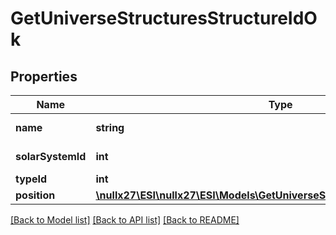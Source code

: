 # GetUniverseStructuresStructureIdOk

## Properties
Name | Type | Description | Notes
------------ | ------------- | ------------- | -------------
**name** | **string** | The full name of the structure | 
**solarSystemId** | **int** | solar_system_id integer | 
**typeId** | **int** | type_id integer | [optional] 
**position** | [**\nullx27\ESI\nullx27\ESI\Models\GetUniverseStructuresStructureIdPosition**](GetUniverseStructuresStructureIdPosition.md) |  | [optional] 

[[Back to Model list]](../README.md#documentation-for-models) [[Back to API list]](../README.md#documentation-for-api-endpoints) [[Back to README]](../README.md)


